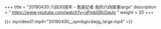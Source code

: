 +++
title = "20190430 六四30周年 - 我是記者 我的六四故事large"
description = " https://www.youtube.com/watch?v=oPmbGRcDwJg "
weight = 20
+++


<!--
<video width="95%" preload="none"
poster="20190430__opmbgrcdwjg_large.mp4.jpg"
controls>
<source src="20190430__opmbgrcdwjg_large.mp4"
type="video/mp4">
Your browser does not support the video tag.  https://www.youtube.com/watch?v=oPmbGRcDwJg 六四30周年 - 我是記者 我的六四故事large
</video>
-->
{{< myvideo01 mp4="20190430__opmbgrcdwjg_large.mp4" >}}
